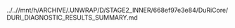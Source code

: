 ../..//mnt/h/ARCHIVE/.UNWRAP/D/STAGE2_INNER/668ef97e3e84/DuRiCore/DURI_DIAGNOSTIC_RESULTS_SUMMARY.md